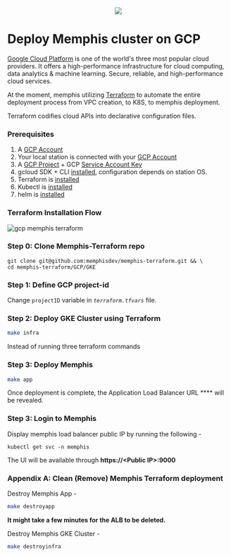 <div align="center">
  
  <img src="https://user-images.githubusercontent.com/70286779/189522030-e9d19313-dea0-4223-8f91-3842610abd27.jpeg">
  
</div>

# Deploy Memphis cluster on GCP

[Google Cloud Platform](https://cloud.google.com/) is one of the world's three most popular cloud providers. It offers a high-performance infrastructure for cloud computing, data analytics & machine learning. Secure, reliable, and high-performance cloud services.

At the moment, memphis utilizing [Terraform](https://www.terraform.io/) to automate the entire deployment process from VPC creation, to K8S, to memphis deployment.

Terraform codifies cloud APIs into declarative configuration files.

### Prerequisites

1. A [GCP Account](https://console.cloud.google.com/)
2. Your local station is connected with your [GCP Account](https://console.cloud.google.com/)
3. A [GCP Project](https://console.cloud.google.com/projectcreate) + GCP [Service Account Key](https://console.cloud.google.com/apis/credentials/serviceaccountkey)
4. gcloud SDK + CLI [installed](https://cloud.google.com/sdk/docs/quickstarts), configuration depends on station OS.
5. Terraform is [installed](https://learn.hashicorp.com/tutorials/terraform/install-cli?in=terraform/aws-get-started)
6. Kubectl is [installed](https://kubernetes.io/docs/tasks/tools/install-kubectl/)
7. helm is [installed](https://helm.sh/docs/intro/install/)

### Terraform Installation Flow

![gcp memphis terraform](https://user-images.githubusercontent.com/70286779/189522125-ae1bd8ed-7273-400f-ab56-d84bba39407f.png)

### Step 0: Clone Memphis-Terraform repo

```
git clone git@github.com:memphisdev/memphis-terraform.git && \
cd memphis-terraform/GCP/GKE
```

### Step 1: Define GCP project-id

Change `projectID` variable in _`terraform.tfvars`_ file.

### Step 2: Deploy GKE Cluster using Terraform

```bash
make infra
```

Instead of running three terraform commands

### Step 3: Deploy Memphis

```bash
make app
```

Once deployment is complete, the Application Load Balancer URL **** will be revealed.

### Step 3: Login to Memphis

Display memphis load balancer public IP by running the following -

```
kubectl get svc -n memphis
```

The UI will be available through **https://\<Public IP>:9000**

### Appendix A: Clean (Remove) Memphis Terraform deployment

Destroy Memphis App -&#x20;

```bash
make destroyapp
```

**It might take a few minutes for the ALB to be deleted.**

Destroy Memphis GKE Cluster -&#x20;

```bash
make destroyinfra
```
